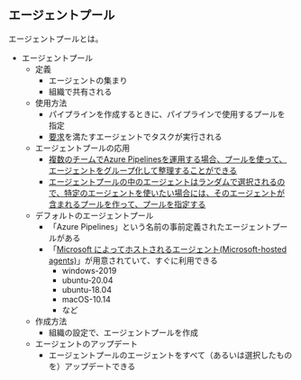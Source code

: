 
## エージェントプール

エージェントプールとは。

- エージェントプール
  - 定義
    - エージェントの集まり
    - 組織で共有される
  - 使用方法
    - パイプラインを作成するときに、パイプラインで使用するプールを指定
    - [要求](https://docs.microsoft.com/ja-jp/azure/devops/pipelines/process/demands)を満たすエージェントでタスクが実行される
  - エージェントプールの応用
    - [複数のチームでAzure Pipelinesを運用する場合、プールを使って、エージェントをグループ化して整理することができる](https://qiita.com/uhooi/items/66a669290226138639b0)
    - [エージェントプールの中のエージェントはランダムで選択されるので、特定のエージェントを使いたい場合には、そのエージェントが含まれるプールを作って、プールを指定する](https://qiita.com/uhooi/items/66a669290226138639b0)
  - デフォルトのエージェントプール
    - 「Azure Pipelines」という名前の事前定義されたエージェントプールがある
    - 「[Microsoft によってホストされるエージェント(Microsoft-hosted agents)](https://docs.microsoft.com/ja-jp/azure/devops/pipelines/agents/hosted?view=azure-devops&tabs=yaml)」が用意されていて、すぐに利用できる
      - windows-2019
      - ubuntu-20.04
      - ubuntu-18.04
      - macOS-10.14
      - など
  - 作成方法
    - 組織の設定で、エージェントプールを作成
  - エージェントのアップデート
    - エージェントプールのエージェントをすべて（あるいは選択したものを）アップデートできる
